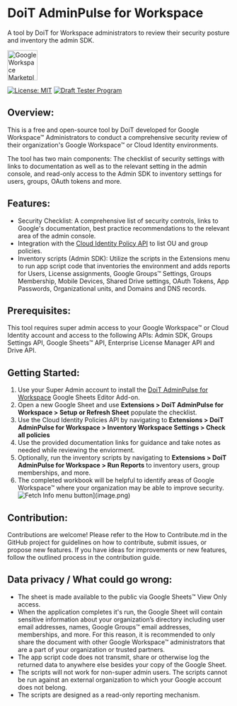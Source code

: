 # DoiT AdminPulse for Workspace

A tool by DoiT for Workspace administrators to review their security posture and inventory the admin SDK.


<a href="https://workspace.google.com/marketplace/app/doit_adminpulse_for_workspace/639424393187?pann=b">
  <img src="https://workspace.google.com/static/img/marketplace/en/gwmBadge.svg?style=flat-square" alt="Google Workspace Marketplace" height="68px">
</a>

[![License: MIT](https://img.shields.io/badge/License-MIT-green.svg)](https://github.com/doitintl/DoiT-AdminPulse-for-Workspace/blob/main/LICENSE)  [![Draft Tester Program](https://img.shields.io/badge/Draft%20Tester%20Program-grey)](https://forms.gle/TiiEfXYyCu5Tdmo26) 

## Overview:

This is a free and open-source tool by DoiT developed for Google Workspace™ Administrators to conduct a comprehensive security review of their organization's Google Workspace™ or Cloud Identity environments.

The tool has two main components: The checklist of security settings with links to documentation as well as to the relevant setting in the admin console, and read-only access to the Admin SDK to inventory settings for users, groups, OAuth tokens and more.

## Features:

* Security Checklist: A comprehensive list of security controls, links to Google's documentation, best practice recommendations to the relevant area of the admin console.
* Integration with the [Cloud Identity Policy API](https://cloud.google.com/identity/docs/concepts/overview-policies) to list OU and group policies.
* Inventory scripts (Admin SDK): Utilize the scripts in the Extensions menu to run app script code that inventories the environment and adds reports for Users, License assignments, Google Groups™ Settings, Groups Membership, Mobile Devices, Shared Drive settings, OAuth Tokens, App Passwords, Organizational units, and Domains and DNS records.

## Prerequisites:

This tool requires super admin access to your Google Workspace™ or Cloud Identity account and access to the following APIs: Admin SDK, Groups Settings API, Google Sheets™ API, Enterprise License Manager API and Drive API.

## Getting Started:

1. Use your Super Admin account to install the [DoiT AdminPulse for Workspace](https://workspace.google.com/marketplace/app/doit_adminpulse_for_workspace/639424393187) Google Sheets Editor Add-on.
2. Open a new Google Sheet and use **Extensions > DoiT AdminPulse for Workspace > Setup or Refresh Sheet** populate the checklist.
3. Use the Cloud Identity Policies API by navigating to **Extensions > DoiT AdminPulse for Workspace > Inventory Workspace Settings > Check all policies**
4. Use the provided documentation links for guidance and take notes as needed while reviewing the enviorment.
5. Optionally, run the inventory scripts by navigating to **Extensions > DoiT AdminPulse for Workspace > Run Reports** to inventory users, group memberships, and more.
6. The completed workbook will be helpful to identify areas of Google Workspace™ where your organization may be able to improve security.
![Fetch Info menu button\](image.png)](<Fetch Info.png>)

## Contribution:

Contributions are welcome! Please refer to the How to Contribute.md in the GitHub project for guidelines on how to contribute, submit issues, or propose new features. If you have ideas for improvements or new features, follow the outlined process in the contribution guide.


## Data privacy / What could go wrong:

* The sheet is made available to the public via Google Sheets™ View Only access.
* When the application completes it's run, the Google Sheet will contain sensitive information about your organization’s directory including user email addresses, names, Google Groups™ email addresses, memberships, and more. For this reason, it is recommended to only share the document with other Google Workspace™ administrators that are a part of your organization or trusted partners.
* The app script code does not transmit, share or otherwise log the returned data to anywhere else besides your copy of the Google Sheet. 
* The scripts will not work for non-super admin users. The scripts cannot be run against an external organization to which your Google account does not belong. 
* The scripts are designed as a read-only reporting mechanism.
